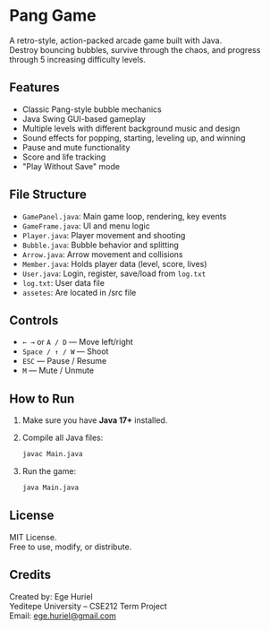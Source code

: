 # Pang Game

A retro-style, action-packed arcade game built with Java.  
Destroy bouncing bubbles, survive through the chaos, and progress through 5 increasing difficulty levels.

## Features

- Classic Pang-style bubble mechanics  
- Java Swing GUI-based gameplay  
- Multiple levels with different background music and design  
- Sound effects for popping, starting, leveling up, and winning  
- Pause and mute functionality  
- Score and life tracking  
- "Play Without Save" mode  

## File Structure

- `GamePanel.java`: Main game loop, rendering, key events  
- `GameFrame.java`: UI and menu logic  
- `Player.java`: Player movement and shooting  
- `Bubble.java`: Bubble behavior and splitting  
- `Arrow.java`: Arrow movement and collisions  
- `Member.java`: Holds player data (level, score, lives)  
- `User.java`: Login, register, save/load from `log.txt`  
- `log.txt`: User data file
- `assetes`: Are located in /src file 

## Controls

- `← →` or `A / D` — Move left/right  
- `Space / ↑ / W` — Shoot  
- `ESC` — Pause / Resume  
- `M` — Mute / Unmute  

## How to Run

1. Make sure you have **Java 17+** installed.
2. Compile all Java files:

   ```bash
   javac Main.java
   ```

3. Run the game:

   ```bash
   java Main.java
   ```
 
## License

MIT License.  
Free to use, modify, or distribute.

## Credits

Created by: Ege Huriel  
Yeditepe University – CSE212 Term Project  
Email: ege.huriel@gmail.com
